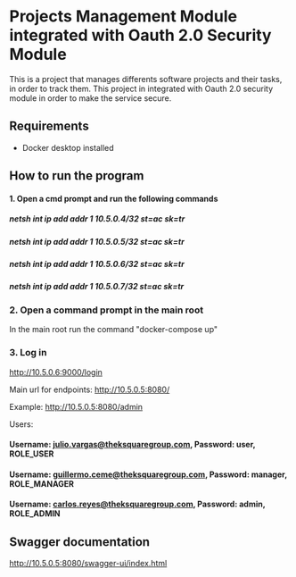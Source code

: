 # Projects Management Module integrated with Oauth 2.0 Security Module

This is a project that manages differents software projects and their tasks, in order to track them. This project in integrated with Oauth 2.0 security module in order to make the service secure.

## Requirements
- Docker desktop installed

## How to run the program

#### 1. Open a cmd prompt and run the following commands
##### netsh int ip add addr 1 10.5.0.4/32 st=ac sk=tr
##### netsh int ip add addr 1 10.5.0.5/32 st=ac sk=tr
##### netsh int ip add addr 1 10.5.0.6/32 st=ac sk=tr
##### netsh int ip add addr 1 10.5.0.7/32 st=ac sk=tr

### 2. Open a command prompt in the main root
In the main root run the command "docker-compose up"

### 3. Log in 
http://10.5.0.6:9000/login

Main url for endpoints:
http://10.5.0.5:8080/

Example: 
http://10.5.0.5:8080/admin

Users:
#### Username: julio.vargas@theksquaregroup.com, Password: user, ROLE_USER
#### Username: guillermo.ceme@theksquaregroup.com, Password: manager, ROLE_MANAGER
#### Username: carlos.reyes@theksquaregroup.com, Password: admin, ROLE_ADMIN

## Swagger documentation 
http://10.5.0.5:8080/swagger-ui/index.html
